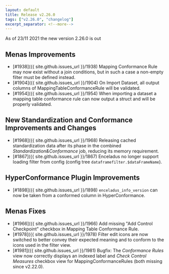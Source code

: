 ```yaml
---
layout: default
title: Release v2.26.0
tags: ["v2.26.0", "changelog"]
excerpt_separator: <!--more-->
---
```


As of 23/11 2021 the new version 2.26.0 is out
<!--more-->

## Menas Improvements

- [#1938]({{ site.github.issues_url }}/1938) Mapping Conformance Rule may now exist without a join conditions, but in such a case a non-empty filter must be defined instead.
- [#1904]({{ site.github.issues_url }}/1904) On Import Dataset, all output columns of MappingTableConformanceRule will be validated.
- [#1954]({{ site.github.issues_url }}/1954) When importing a dataset a mapping table conformance rule can now output a struct and will be properly validated.

## New Standardization and Conformance Improvements and Changes

- [#1968]({{ site.github.issues_url }}/1968) Releasing cached standardization data after its phase in the combined _Standardization&Conformance_ job, reducing its memory requirement.
- [#1867]({{ site.github.issues_url }}/1867) Enceladus no longer support loading filter from config (config tree `dataframefilter.$dataFrameName`).

## HyperConformance Plugin Improvements

- [#1898]({{ site.github.issues_url }}/1898) `enceladus_info_version` can now be taken from a conformed column in HyperConformance.

## Menas Fixes

- [#1966]({{ site.github.issues_url }}/1966) Add missing "Add Control Checkpoint" checkbox in Mapping Table Conformance Rule.
- [#1978]({{ site.github.issues_url }}/1978) Filter edit icons are now switched to better convey their expected meaning and to conform to the icons used in the filter view.
- [#1981]({{ site.github.issues_url }}/1981) Bugfix: The _Conformance Rules_ view now correctly displays an indexed label and _Check Control Measures_ checkbox view for MappingConformanceRules (both missing since v2.22.0).
